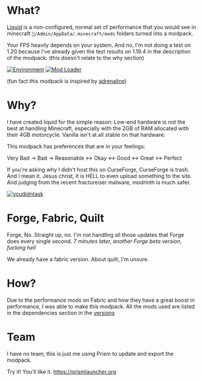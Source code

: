 # What?
[Liquid](https://modrinth.com/modpack/liquid) is a non-configured, normal set of performance that you would see in minecraft `🙂/Admin/AppData/.minecraft/mods` folders turned into a modpack.

Your FPS heavily depends on your system.
And no, I'm not doing a test on 1.20 because I've already given the test results on 1.19.4 in the description of the modpack. (this doesn't relate to the why section)

[![Environment](https://img.shields.io/badge/environment-client-1976d2?style=flat-square)](https://www.tutorialspoint.com/difference-between-client-and-server)
[![Mod Loader](https://img.shields.io/badge/mod%20loader-fabric-d64541?style=flat-square)](https://fabricmc.net)

(fun fact this modpack is inspired by [adrenaline](https://modrinth.com/modpack/adrenaline))
# Why?
I have created liquid for the simple reason:
Low-end hardware is not the best at handling Minecraft, especially with the 2GB of RAM allocated with their 4GB motorcycle.
Vanilla isn't at all stable on that hardware.

This modpack has preferences that are in your feelings:

Very Bad -> Bad -> Reasonable <-> Okay <-> Good <-> Great <-> Perfect

If you're asking why I didn't host this on CurseForge, CurseForge is trash. And I mean it.
Jesus christ, it is HELL to even upload something to the site.
And judging from the recent fractureiser malware, modrinth is much safer.

[![youdidntask](https://forthebadge.com/images/badges/you-didnt-ask-for-this.svg)](https://github.com)

# Forge, Fabric, Quilt
Forge, No.
Straight up, no.
I'm not handling all those updates that Forge does every single second.
*7 minutes later, another Forge beta version, fucking hell*

We already have a fabric version.
About quilt, I'm unsure.

# How?
Due to the performance mods on Fabric and how they have a great boost in performance, I was able to make this modpack.
All the mods used are listed in the dependencies section in the [versions](https://modrinth.com/modpack/liquid/version/v3-not-fully)

# Team
I have no team; this is just me using Prism to update and export the modpack.

Try it! You'll like it. https://prismlauncher.org
